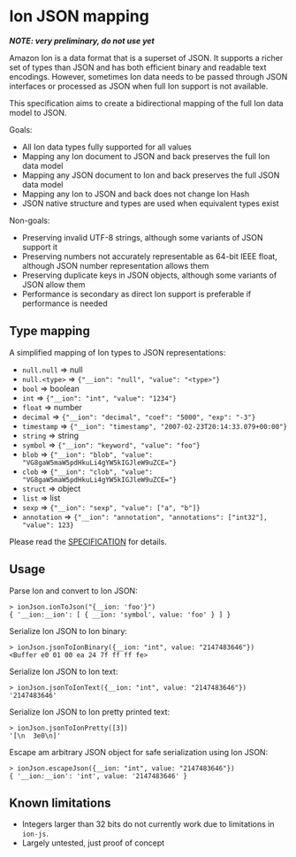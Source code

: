# Ion JSON mapping

***NOTE: very preliminary, do not use yet***

Amazon Ion is a data format that is a superset of JSON. It supports a
richer set of types than JSON and has both efficient binary and
readable text encodings. However, sometimes Ion data needs to be
passed through JSON interfaces or processed as JSON when full Ion
support is not available.

This specification aims to create a bidirectional mapping of the full
Ion data model to JSON.

Goals:

- All Ion data types fully supported for all values
- Mapping any Ion document to JSON and back preserves the full Ion data model
- Mapping any JSON document to Ion and back preserves the full JSON data model
- Mapping any Ion to JSON and back does not change Ion Hash
- JSON native structure and types are used when equivalent types exist

Non-goals:

- Preserving invalid UTF-8 strings, although some variants of JSON support it
- Preserving numbers not accurately representable as 64-bit IEEE float, although JSON number representation allows them
- Preserving duplicate keys in JSON objects, although some variants of JSON allow them
- Performance is secondary as direct Ion support is preferable if performance is needed

## Type mapping

A simplified mapping of Ion types to JSON representations:

- `null.null` => null
- `null.<type>` => `{"__ion": "null", "value": "<type>"}`
- `bool` => boolean
- `int` => `{"__ion": "int", "value": "1234"}`
- `float` => number
- `decimal` => `{"__ion": "decimal", "coef": "5000", "exp": "-3"}`
- `timestamp` => `{"__ion": "timestamp", "2007-02-23T20:14:33.079+00:00"}`
- `string` => string
- `symbol` => `{"__ion": "keyword", "value": "foo"}`
- `blob` => `{"__ion": "blob", "value": "VG8gaW5maW5pdHkuLi4gYW5kIGJleW9uZCE="}`
- `clob` => `{"__ion": "clob", "value": "VG8gaW5maW5pdHkuLi4gYW5kIGJleW9uZCE="}`
- `struct` => object
- `list` => list
- `sexp` => `{"__ion": "sexp", "value": ["a", "b"]}`
- `annotation` => `{"__ion": "annotation", "annotations": ["int32"], "value": 123}`

Please read the [SPECIFICATION](./SPECIFICATION.md) for details.

## Usage

Parse Ion and convert to Ion JSON:

```
> ionJson.ionToJson("{__ion: 'foo'}")
{ '__ion:__ion': [ { __ion: 'symbol', value: 'foo' } ] }
```

Serialize Ion JSON to Ion binary:

```
> ionJson.jsonToIonBinary({__ion: "int", value: "2147483646"})
<Buffer e0 01 00 ea 24 7f ff ff fe>
```

Serialize Ion JSON to Ion text:

```
> ionJson.jsonToIonText({__ion: "int", value: "2147483646"})
'2147483646'
```

Serialize Ion JSON to Ion pretty printed text:

```
> ionJson.jsonToIonPretty([3])
'[\n  3e0\n]'
```

Escape am arbitrary JSON object for safe serialization using Ion JSON:

```
> ionJson.escapeJson({__ion: "int", value: "2147483646"})
{ '__ion:__ion': 'int', value: '2147483646' }
```

## Known limitations

- Integers larger than 32 bits do not currently work due to limitations in `ion-js`.
- Largely untested, just proof of concept